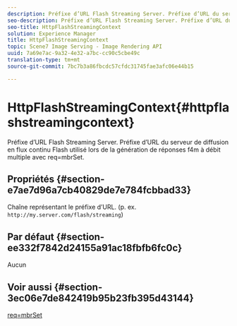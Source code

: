 ```yaml
---
description: Préfixe d’URL Flash Streaming Server. Préfixe d’URL du serveur de diffusion en flux continu Flash utilisé lors de la génération de réponses f4m à débit multiple avec req=mbrSet.
seo-description: Préfixe d’URL Flash Streaming Server. Préfixe d’URL du serveur de diffusion en flux continu Flash utilisé lors de la génération de réponses f4m à débit multiple avec req=mbrSet.
seo-title: HttpFlashStreamingContext
solution: Experience Manager
title: HttpFlashStreamingContext
topic: Scene7 Image Serving - Image Rendering API
uuid: 7a69e7ac-9a32-4e32-a7bc-cc90c5cbe49c
translation-type: tm+mt
source-git-commit: 7bc7b3a86fbcdc57cfdc31745fae3afc06e44b15

---
```



# HttpFlashStreamingContext{#httpflashstreamingcontext}

Préfixe d’URL Flash Streaming Server. Préfixe d’URL du serveur de diffusion en flux continu Flash utilisé lors de la génération de réponses f4m à débit multiple avec req=mbrSet.

## Propriétés {#section-e7ae7d96a7cb40829de7e784fcbbad33}

Chaîne représentant le préfixe d’URL. (p. ex. `http://my.server.com/flash/streaming`)

## Par défaut {#section-ee332f7842d24155a91ac18fbfb6fc0c}

Aucun

## Voir aussi {#section-3ec06e7de842419b95b23fb395d43144}

[req=mbrSet](../../../../../is-api/http-ref/image-serving-api-ref/c-http-protocol-reference/c-command-reference/r-req/r-mbrset.md#reference-603d75babde74508a878c27bd4cced73)
